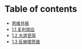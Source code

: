 # Table of contents

* [思维共振](README.md)
* [1.1 复利效应](1.1-fu-li-xiao-ying.md)
* [1.2 大道至简](1.2-da-dao-zhi-jian.md)
* [1.3 反熵增思维](fan-zeng-si-wei.md)

